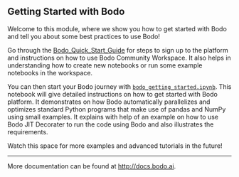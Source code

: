 ## Getting Started with Bodo
Welcome to this module, where we show you how to get started with Bodo and tell you about some best practices to use Bodo!

Go through the [Bodo_Quick_Start_Guide](https://docs.bodo.ai/latest/quick_start_platform) for steps to sign up to the platform and instructions on how to use Bodo Community Workspace. It also helps in understanding how to create new notebooks or run some example notebooks in the workspace.
    
You can then start your Bodo journey with [`bodo_getting_started.ipynb`](bodo_getting_started.ipynb). 
    This notebook will give detailed instructions on how to get started with Bodo platform. 
    It demonstrates on how Bodo automatically parallelizes and optimizes standard Python programs that make use of pandas and NumPy using small examples.
    It explains with help of an example on how to use Bodo JIT Decorater to run the code using Bodo and also illustrates the requirements. 
    
Watch this space for more examples and advanced tutorials in the future! 

_________________________
More documentation can be found at http://docs.bodo.ai.
